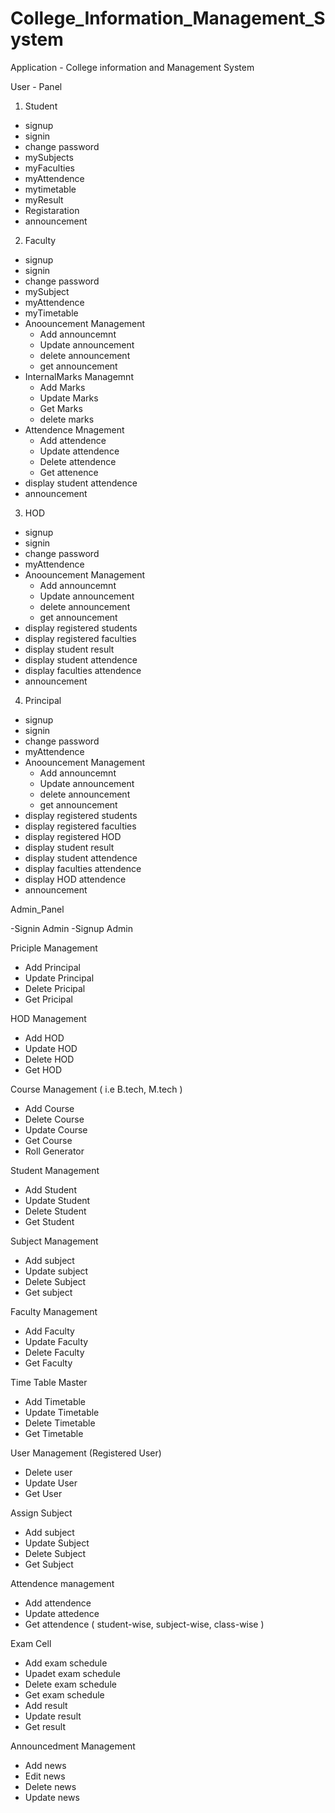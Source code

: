 # College_Information_Management_System
Application - College information and Management System

User - Panel
1. Student
  - signup
  - signin
  - change password
  - mySubjects
  - myFaculties
  - myAttendence
  - mytimetable
  - myResult
  - Registaration
  - announcement

2. Faculty
  - signup
  - signin
  - change password
  - mySubject
  - myAttendence  
  - myTimetable 
  - Anoouncement Management
      - Add announcemnt
      - Update announcement
      - delete announcement
      - get announcement
  - InternalMarks Managemnt
     - Add Marks
     - Update Marks
     - Get Marks
     - delete marks
  - Attendence Mnagement
     - Add attendence
     - Update attendence
     - Delete attendence
     - Get attenence
  - display student attendence
  - announcement
     
3. HOD
  - signup
  - signin
  - change password
  - myAttendence  
  - Anoouncement Management
      - Add announcemnt
      - Update announcement
      - delete announcement
      - get announcement
  - display registered students
  - display registered faculties
  - display student result
  - display student attendence
  - display faculties attendence
  - announcement

4. Principal
  - signup
  - signin
  - change password
  - myAttendence
  - Anoouncement Management
      - Add announcemnt
      - Update announcement
      - delete announcement
      - get announcement
  - display registered students
  - display registered faculties
  - display registered HOD
  - display student result
  - display student attendence
  - display faculties attendence
  - display HOD attendence
  - announcement
  
  
Admin_Panel

-Signin Admin
-Signup Admin

Priciple Management
- Add Principal
- Update Principal
- Delete Pricipal
- Get Pricipal

HOD Management
- Add HOD
- Update HOD
- Delete HOD
- Get HOD

Course Management ( i.e B.tech, M.tech )
- Add Course
- Delete Course
- Update Course
- Get Course
- Roll Generator 

Student Management
- Add Student
- Update Student
- Delete Student
- Get Student

Subject Management
- Add subject
- Update subject
- Delete Subject
- Get subject

Faculty Management
- Add Faculty
- Update Faculty
- Delete Faculty
- Get Faculty 

Time Table Master
- Add Timetable
- Update Timetable
- Delete Timetable
- Get Timetable

User Management (Registered User)
- Delete user
- Update User
- Get User

Assign Subject
- Add subject
- Update Subject
- Delete Subject
- Get Subject

Attendence management
- Add attendence
- Update attedence
- Get attendence ( student-wise, subject-wise, class-wise )

Exam Cell
- Add exam schedule
- Upadet exam schedule
- Delete exam schedule
- Get exam schedule
- Add result
- Update result
- Get result

Announcedment Management
- Add news
- Edit news
- Delete news
- Update news
